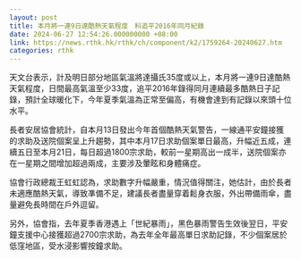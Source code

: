 ```yaml
---
layout: post
title: 本月將一連9日達酷熱天氣程度　料追平2016年同月紀錄
date: 2024-06-27 12:54:26.000000000 +08:00
link: https://news.rthk.hk/rthk/ch/component/k2/1759264-20240627.htm
categories: rthk
---
```


天文台表示，計及明日部分地區氣溫將達攝氏35度或以上，本月將一連9日達酷熱天氣程度，日間最高氣溫至少33度，追平2016年錄得同月連續最多酷熱日子記錄，預計全球暖化下，今年夏季氣溫為正常至偏高，有機會達到有記錄以來頭十位水平。

長者安居協會統計，自本月13日發出今年首個酷熱天氣警告，一線通平安鐘接獲的求助及送院個案呈上升趨勢，其中本月17日求助個案單日最高，升幅近五成，連續五日至本月21日，每日超過1800宗求助，較前一星期高出一成半，送院個案亦在一星期之間增加超過兩成，主要涉及暈眩和身體痛症。

協會行政總裁王虹虹認為，求助數字升幅嚴重，情況值得關注，她估計，由於長者未適應酷熱天氣，導致凖備不足，建議長者盡量穿着鬆身衣服，外出帶備雨傘，盡量避免長時間在戶外逗留。

另外，協會指，去年夏季香港遇上「世紀暴雨」，黑色暴雨警告生效後翌日，平安鐘支援中心接獲超過2700宗求助，為去年全年最高單日求助記錄，不少個案居於低窪地區，受水浸影響按鐘求助。
